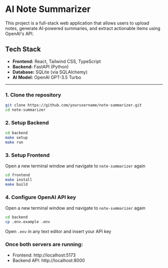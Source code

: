 # AI Note Summarizer

This project is a full-stack web application that allows users to upload notes, generate AI-powered summaries, and extract actionable items using OpenAI's API.

##  Tech Stack

- **Frontend:** React, Tailwind CSS, TypeScript
- **Backend:** FastAPI (Python)
- **Database:** SQLite (via SQLAlchemy)
- **AI Model:** OpenAI GPT-3.5 Turbo

---


### 1. Clone the repository

```bash
git clone https://github.com/yourusername/note-summarizer.git
cd note-summarizer
```

### 2. Setup Backend

```bash
cd backend
make setup
make run
```

### 3. Setup Frontend

Open a new terminal window and navigate to `note-summarizer` again
```bash
cd frontend
make install
make build
```

### 4. Configure OpenAI API key

Open a new terminal window and navigate to `note-summarizer` again
```bash
cd backend
cp .env.example .env
```
Open `.env` in any text editor and insert your API key

### Once both servers are running:
 - Frontend: http://localhost:5173
 - Backend API: http://localhost:8000